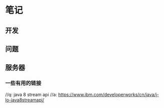 # 笔记

## 开发

## 问题

## 服务器


### 一些有用的链接
//q: java 8 stream api
//a: https://www.ibm.com/developerworks/cn/java/j-lo-java8streamapi/
